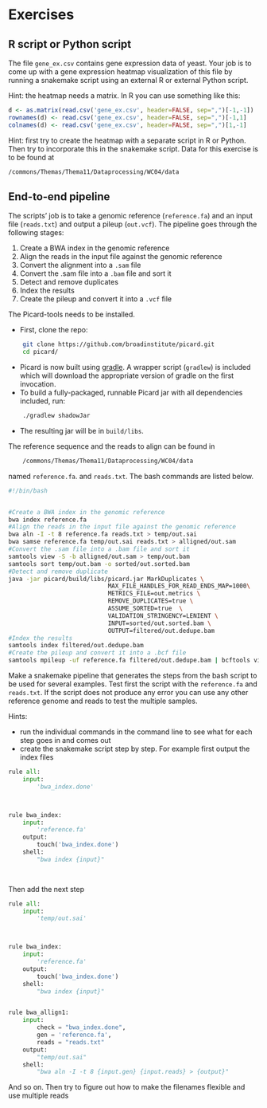 # Exercises

## R script or Python script

The file `gene_ex.csv` contains gene expression data of yeast. Your job is to come up with a gene expression heatmap visualization of this file by running a snakemake script using an external R or external Python script.

Hint: the heatmap needs a matrix. In R you can use something like this:

```r
d <- as.matrix(read.csv('gene_ex.csv', header=FALSE, sep=",")[-1,-1])
rownames(d) <- read.csv('gene_ex.csv', header=FALSE, sep=",")[-1,1]
colnames(d) <- read.csv('gene_ex.csv', header=FALSE, sep=",")[1,-1]
```

Hint: first try to create the heatmap with a separate script in R or Python. Then try to incorporate this in the snakemake script. Data for this exercise is to be found at&#x20;

```bash
/commons/Themas/Thema11/Dataprocessing/WC04/data
```

## End-to-end pipeline

The scripts’ job is to take a genomic reference (`reference.fa`) and an input file (`reads.txt`) and output a pileup (`out.vcf`). The pipeline goes through the following stages:

1. Create a BWA index in the genomic reference
2. Align the reads in the input file against the genomic reference
3. Convert the alignment into a `.sam` file
4. Convert the .sam file into a `.bam` file and sort it
5. Detect and remove duplicates
6. Index the results
7. Create the pileup and convert it into a `.vcf` file

The Picard-tools needs to be installed.

* First, clone the repo:

```bash
    git clone https://github.com/broadinstitute/picard.git
    cd picard/
```

* Picard is now built using [gradle](http://gradle.org/). A wrapper script (`gradlew`) is included which will download the appropriate version of gradle on the first invocation.
* To build a fully-packaged, runnable Picard jar with all dependencies included, run:

```bash
    ./gradlew shadowJar
```

* The resulting jar will be in `build/libs`.

The reference sequence and the reads to align can be found in

```bash
    /commons/Themas/Thema11/Dataprocessing/WC04/data
```

named `reference.fa`. and `reads.txt`. The bash commands are listed below.

```bash
#!/bin/bash


#Create a BWA index in the genomic reference
bwa index reference.fa
#Align the reads in the input file against the genomic reference
bwa aln -I -t 8 reference.fa reads.txt > temp/out.sai
bwa samse reference.fa temp/out.sai reads.txt > alligned/out.sam
#Convert the .sam file into a .bam file and sort it
samtools view -S -b alligned/out.sam > temp/out.bam
samtools sort temp/out.bam -o sorted/out.sorted.bam
#Detect and remove duplicate
java -jar picard/build/libs/picard.jar MarkDuplicates \
                            MAX_FILE_HANDLES_FOR_READ_ENDS_MAP=1000\
                            METRICS_FILE=out.metrics \
                            REMOVE_DUPLICATES=true \
                            ASSUME_SORTED=true  \
                            VALIDATION_STRINGENCY=LENIENT \
                            INPUT=sorted/out.sorted.bam \
                            OUTPUT=filtered/out.dedupe.bam
#Index the results
samtools index filtered/out.dedupe.bam
#Create the pileup and convert it into a .bcf file
samtools mpileup -uf reference.fa filtered/out.dedupe.bam | bcftools view -> result/out.vcf
```

Make a snakemake pipeline that generates the steps from the bash script to be used for several examples. Test first the script with the `reference.fa` and `reads.txt`. If the script does not produce any error you can use any other reference genome and reads to test the multiple samples.

Hints:

* run the individual commands in the command line to see what for each step goes in and comes out
* create the snakemake script step by step. For example first output the index files

```python
rule all:
    input:
        'bwa_index.done'



rule bwa_index:
    input:
        'reference.fa'
    output:
        touch('bwa_index.done')
    shell:
        "bwa index {input}"

    
```

Then add the next step

```python
rule all:
    input:
        'temp/out.sai'



rule bwa_index:
    input:
        'reference.fa'
    output:
        touch('bwa_index.done')
    shell:
        "bwa index {input}"


rule bwa_allign1:
    input:
        check = "bwa_index.done",
        gen = 'reference.fa',
        reads = "reads.txt"
    output:
        "temp/out.sai"
    shell:
        "bwa aln -I -t 8 {input.gen} {input.reads} > {output}"
```

And so on. Then try to figure out how to make the filenames flexible and use multiple reads
